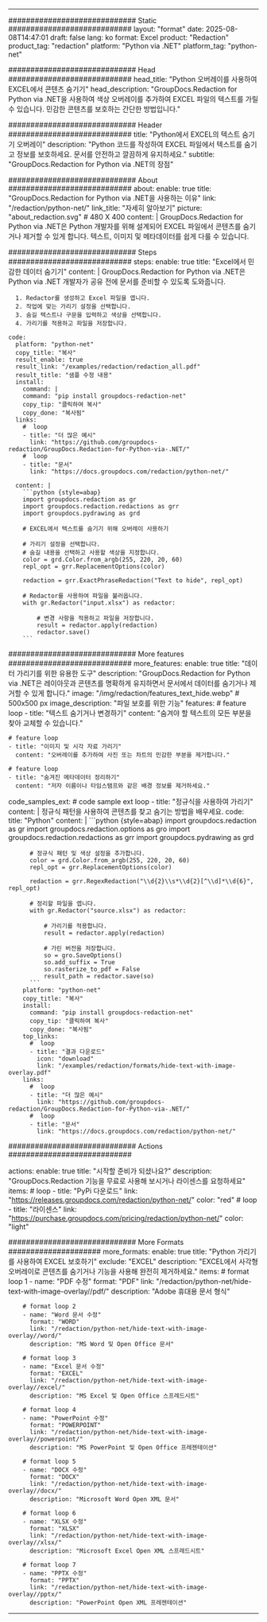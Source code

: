 
---
############################# Static ############################
layout: "format"
date:  2025-08-08T14:47:01
draft: false
lang: ko
format: Excel
product: "Redaction"
product_tag: "redaction"
platform: "Python via .NET"
platform_tag: "python-net"

############################# Head ############################
head_title: "Python 오버레이를 사용하여 EXCEL에서 콘텐츠 숨기기"
head_description: "GroupDocs.Redaction for Python via .NET을 사용하여 색상 오버레이를 추가하여 EXCEL 파일의 텍스트를 가릴 수 있습니다. 민감한 콘텐츠를 보호하는 간단한 방법입니다."

############################# Header ############################
title: "Python에서 EXCEL의 텍스트 숨기기 오버레이" 
description: "Python 코드를 작성하여 EXCEL 파일에서 텍스트를 숨기고 정보를 보호하세요. 문서를 안전하고 깔끔하게 유지하세요."
subtitle: "GroupDocs.Redaction for Python via .NET의 장점" 

############################# About ############################
about:
    enable: true
    title: "GroupDocs.Redaction for Python via .NET을 사용하는 이유"
    link: "/redaction/python-net/"
    link_title: "자세히 알아보기"
    picture: "about_redaction.svg" # 480 X 400
    content: |
       GroupDocs.Redaction for Python via .NET은 Python 개발자를 위해 설계되어 EXCEL 파일에서 콘텐츠를 숨기거나 제거할 수 있게 합니다. 텍스트, 이미지 및 메타데이터를 쉽게 다룰 수 있습니다.

############################# Steps ############################
steps:
    enable: true
    title: "Excel에서 민감한 데이터 숨기기"
    content: |
      GroupDocs.Redaction for Python via .NET은 Python via .NET 개발자가 공유 전에 문서를 준비할 수 있도록 도와줍니다.
      
      1. Redactor를 생성하고 Excel 파일을 엽니다.
      2. 작업에 맞는 가리기 설정을 선택합니다.
      3. 숨길 텍스트나 구문을 입력하고 색상을 선택합니다.
      4. 가리기를 적용하고 파일을 저장합니다.
   
    code:
      platform: "python-net"
      copy_title: "복사"
      result_enable: true
      result_link: "/examples/redaction/redaction_all.pdf"
      result_title: "샘플 수정 내용"
      install:
        command: |
        command: "pip install groupdocs-redaction-net"
        copy_tip: "클릭하여 복사"
        copy_done: "복사됨"
      links:
        #  loop
        - title: "더 많은 예시"
          link: "https://github.com/groupdocs-redaction/GroupDocs.Redaction-for-Python-via-.NET/"
        #  loop
        - title: "문서"
          link: "https://docs.groupdocs.com/redaction/python-net/"
          
      content: |
        ```python {style=abap}
        import groupdocs.redaction as gr
        import groupdocs.redaction.redactions as grr
        import groupdocs.pydrawing as grd

        # EXCEL에서 텍스트를 숨기기 위해 오버레이 사용하기

        # 가리기 설정을 선택합니다.
        # 숨길 내용을 선택하고 사용할 색상을 지정합니다.
        color = grd.Color.from_argb(255, 220, 20, 60)
        repl_opt = grr.ReplacementOptions(color)
                
        redaction = grr.ExactPhraseRedaction("Text to hide", repl_opt)

        # Redactor를 사용하여 파일을 불러옵니다.
        with gr.Redactor("input.xlsx") as redactor:

            # 변경 사항을 적용하고 파일을 저장합니다.
            result = redactor.apply(redaction)
            redactor.save()
        ```            


############################# More features ############################
more_features:
  enable: true
  title: "데이터 가리기를 위한 유용한 도구"
  description: "GroupDocs.Redaction for Python via .NET은 레이아웃과 콘텐츠를 명확하게 유지하면서 문서에서 데이터를 숨기거나 제거할 수 있게 합니다."
  image: "/img/redaction/features_text_hide.webp" # 500x500 px
  image_description: "파일 보호를 위한 기능"
  features:
    # feature loop
    - title: "텍스트 숨기거나 변경하기"
      content: "숨겨야 할 텍스트의 모든 부분을 찾아 교체할 수 있습니다."

    # feature loop
    - title: "이미지 및 시각 자료 가리기"
      content: "오버레이를 추가하여 사진 또는 차트의 민감한 부분을 제거합니다."

    # feature loop
    - title: "숨겨진 메타데이터 정리하기"
      content: "저자 이름이나 타임스탬프와 같은 배경 정보를 제거하세요."
      
  code_samples_ext:
    # code sample ext loop
    - title: "정규식을 사용하여 가리기"
      content: |
        정규식 패턴을 사용하여 콘텐츠를 찾고 숨기는 방법을 배우세요.
      code:
        title: "Python"
        content: |
          ```python {style=abap}
          import groupdocs.redaction as gr
          import groupdocs.redaction.options as gro
          import groupdocs.redaction.redactions as grr
          import groupdocs.pydrawing as grd

          # 정규식 패턴 및 색상 설정을 추가합니다.
          color = grd.Color.from_argb(255, 220, 20, 60)
          repl_opt = grr.ReplacementOptions(color)

          redaction = grr.RegexRedaction("\\d{2}\\s*\\d{2}[^\\d]*\\d{6}", repl_opt)

          # 정리할 파일을 엽니다.
          with gr.Redactor("source.xlsx") as redactor:

              # 가리기를 적용합니다.
              result = redactor.apply(redaction)

              # 가린 버전을 저장합니다.
              so = gro.SaveOptions()
              so.add_suffix = True
              so.rasterize_to_pdf = False
              result_path = redactor.save(so)
          ```
        platform: "python-net"
        copy_title: "복사"
        install:
          command: "pip install groupdocs-redaction-net"
          copy_tip: "클릭하여 복사"
          copy_done: "복사됨"
        top_links:
          #  loop
          - title: "결과 다운로드"
            icon: "download"
            link: "/examples/redaction/formats/hide-text-with-image-overlay.pdf"
        links:
          #  loop
          - title: "더 많은 예시"
            link: "https://github.com/groupdocs-redaction/GroupDocs.Redaction-for-Python-via-.NET/"
          #  loop
          - title: "문서"
            link: "https://docs.groupdocs.com/redaction/python-net/"


############################# Actions ############################

actions:
  enable: true
  title: "시작할 준비가 되셨나요?"
  description: "GroupDocs.Redaction 기능을 무료로 사용해 보시거나 라이센스를 요청하세요"
  items:
    #  loop
    - title: "PyPi 다운로드"
      link: "https://releases.groupdocs.com/redaction/python-net/"
      color: "red"
        #  loop
    - title: "라이센스"
      link: "https://purchase.groupdocs.com/pricing/redaction/python-net/"
      color: "light"


############################# More Formats #####################
more_formats:
    enable: true
    title: "Python 가리기를 사용하여 EXCEL 보호하기"
    exclude: "EXCEL"
    description: "EXCEL에서 사각형 오버레이로 콘텐츠를 숨기거나 기능을 사용해 완전히 제거하세요."
    items: 
        # format loop 1
        - name: "PDF 수정"
          format: "PDF"
          link: "/redaction/python-net/hide-text-with-image-overlay//pdf/"
          description: "Adobe 휴대용 문서 형식"

        # format loop 2
        - name: "Word 문서 수정"
          format: "WORD"
          link: "/redaction/python-net/hide-text-with-image-overlay//word/"
          description: "MS Word 및 Open Office 문서"
          
        # format loop 3
        - name: "Excel 문서 수정"
          format: "EXCEL"
          link: "/redaction/python-net/hide-text-with-image-overlay//excel/"
          description: "MS Excel 및 Open Office 스프레드시트"

        # format loop 4
        - name: "PowerPoint 수정"
          format: "POWERPOINT"
          link: "/redaction/python-net/hide-text-with-image-overlay//powerpoint/"
          description: "MS PowerPoint 및 Open Office 프레젠테이션"

        # format loop 5
        - name: "DOCX 수정"
          format: "DOCX"
          link: "/redaction/python-net/hide-text-with-image-overlay//docx/"
          description: "Microsoft Word Open XML 문서"
          
        # format loop 6
        - name: "XLSX 수정"
          format: "XLSX"
          link: "/redaction/python-net/hide-text-with-image-overlay//xlsx/"
          description: "Microsoft Excel Open XML 스프레드시트"
          
        # format loop 7
        - name: "PPTX 수정"
          format: "PPTX"
          link: "/redaction/python-net/hide-text-with-image-overlay//pptx/"
          description: "PowerPoint Open XML 프레젠테이션"


---